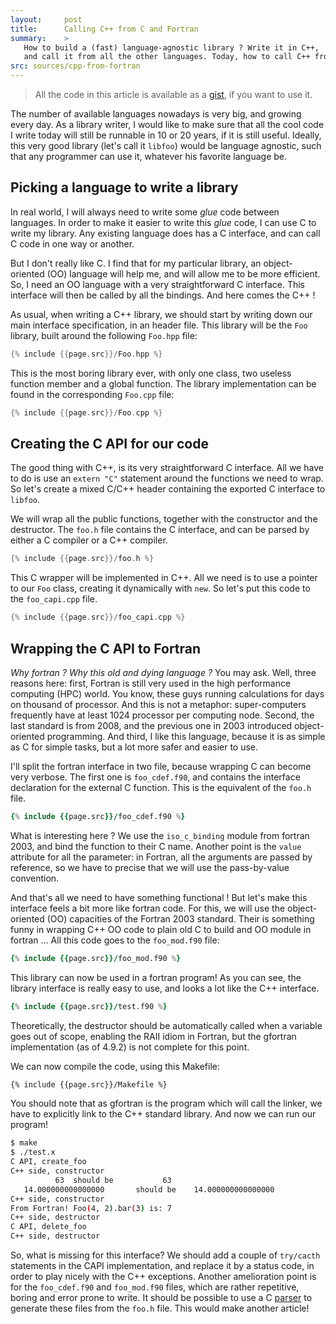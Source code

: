 ```yaml
---
layout:     post
title:      Calling C++ from C and Fortran
summary:    >
   How to build a (fast) language-agnostic library ? Write it in C++,
   and call it from all the other languages. Today, how to call C++ from Fortran.
src: sources/cpp-from-fortran
---
```


> All the code in this article is available as a [gist](https://gist.github.com/Luthaf/4df78ca52b3caf7fbe0e),
if you want to use it.


The number of available languages nowadays is very big, and growing every day.
As a library writer, I would like to make sure that all the cool code I write
today will still be runnable in 10 or 20 years, if it is still useful. Ideally,
this very good library (let's call it `libfoo`) would be language agnostic,
such that any programmer can use it, whatever his favorite language be.

## Picking a language to write a library

In real world, I will always need to write some *glue* code between languages.
In order to make it easier to write this *glue* code, I can use C to write my
library. Any existing language does has a C interface, and can call C code in
one way or another.

But I don't really like C. I find that for my particular library, an object-oriented
(OO) language will help me, and will allow me to be more efficient. So, I need an OO
language with a very straightforward C interface. This interface will then be
called by all the bindings. And here comes the C++ !

As usual, when writing a C++ library, we should start by writing down our main
interface specification, in an header file. This library will be the `Foo` library,
built around the following `Foo.hpp` file:

```cpp
{% include {{page.src}}/Foo.hpp %}
```

This is the most boring library ever, with only one class, two useless function
member and a global function. The library implementation can be found in the
corresponding `Foo.cpp` file:

```cpp
{% include {{page.src}}/Foo.cpp %}
```

## Creating the C API for our code

The good thing with C++, is its very straightforward C interface. All we have to
do is use an `extern "C"` statement around the functions we need to wrap. So let's
create a mixed C/C++ header containing the exported C interface to `libfoo`.

We will wrap all the public functions, together with the constructor and the
destructor. The `foo.h` file contains the C interface, and can be parsed by either
a C compiler or a C++ compiler.

```cpp
{% include {{page.src}}/foo.h %}
```

This C wrapper will be implemented in C++. All we need is to use a pointer to
our `Foo` class, creating it dynamically with `new`. So let's put this code to
the `foo_capi.cpp` file.

```cpp
{% include {{page.src}}/foo_capi.cpp %}
```


## Wrapping the C API to Fortran

*Why fortran ? Why this old and dying language ?* You may ask. Well, three
reasons here: first, Fortran is still very used in the high performance computing
(HPC) world. You know, these guys running calculations for days on thousand of
processor. And this is not a metaphor: super-computers frequently have at least
1024 processor per computing node. Second, the last standard is from 2008, and
the previous one in 2003 introduced object-oriented programming. And third, I
like this language, because it is as simple as C for simple tasks, but a lot more
safer and easier to use.

I'll split the fortran interface in two file, because wrapping C can become very
verbose. The first one is `foo_cdef.f90`, and contains the interface declaration
for the external C function. This is the equivalent of the `foo.h` file.

```fortran
{% include {{page.src}}/foo_cdef.f90 %}
```

What is interesting here ? We use the `iso_c_binding` module from fortran 2003,
and bind the function to their C name. Another point is the `value` attribute
for all the parameter: in Fortran, all the arguments are passed by reference,
so we have to precise that we will use the pass-by-value convention.

And that's all we need to have something functional ! But let's make this
interface feels a bit more like fortran code. For this, we will use the
object-oriented (OO) capacities of the Fortran 2003 standard. Their is
something funny in wrapping C++ OO code to plain old C to build and OO module
in fortran … All this code goes to the `foo_mod.f90` file:

```fortran
{% include {{page.src}}/foo_mod.f90 %}
```

This library can now be used in a fortran program! As you can see, the library
interface is really easy to use, and looks a lot like the C++ interface.

```fortran
{% include {{page.src}}/test.f90 %}
```

Theoretically, the destructor should be automatically called when a variable
goes out of scope, enabling the RAII idiom in Fortran, but the gfortran
implementation (as of 4.9.2) is not complete for this point.

We can now compile the code, using this Makefile:

```makefile
{% include {{page.src}}/Makefile %}
```

You should note that as gfortran is the program which will call the linker, we
have to explicitly link to the C++ standard library. And now we can run our
program!

```sh
$ make
$ ./test.x
C API, create_foo
C++ side, constructor
          63  should be           63
   14.000000000000000       should be    14.000000000000000
C++ side, constructor
From Fortran! Foo(4, 2).bar(3) is: 7
C++ side, destructor
C API, delete_foo
C++ side, destructor
```

So, what is missing for this interface? We should add a couple of `try/cacth`
statements in the CAPI implementation, and replace it by a status code, in order
to play nicely with the C++ exceptions. Another amelioration point is for the
`foo_cdef.f90` and `foo_mod.f90` files, which are rather repetitive, boring and
error prone to write. It should be possible to use a C [parser](https://github.com/eliben/pycparser/) to generate these files from the
`foo.h` file. This would make another article!

